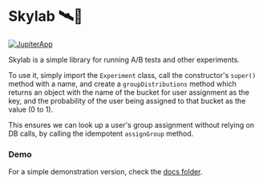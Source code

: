 # Skylab 🛰🧪

[![JupiterApp](https://circleci.com/gh/JupiterApp/skylab.svg?style=shield)](https://app.circleci.com/pipelines/github/JupiterApp/skylab)

Skylab is a simple library for running A/B tests and other experiments.

To use it, simply import the `Experiment` class, call the constructor's
`super()` method with a name, and create a `groupDistributions` method
which returns an object with the name of the bucket for user assignment
as the key, and the probability of the user being assigned to that
bucket as the value (0 to 1).

This ensures we can look up a user's group assignment without relying on
DB calls, by calling the idempotent `assignGroup` method.

### Demo
For a simple demonstration version, check the [docs
folder](https://github.com/JupiterApp/skylab/tree/master/docs).
